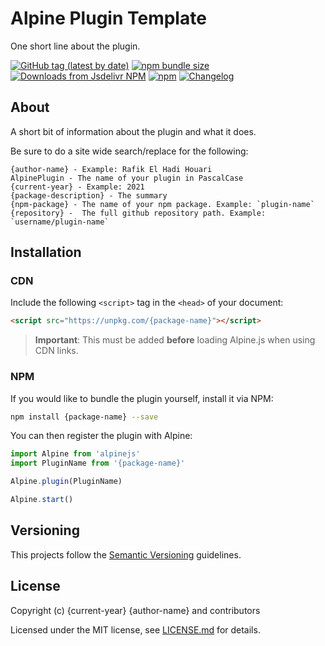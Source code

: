 # Alpine Plugin Template

One short line about the plugin.

[![GitHub tag (latest by date)](https://img.shields.io/github/v/tag/{repository})](https://github.com/{repository}/tree/0.0.0)
[![npm bundle size](https://img.shields.io/bundlephobia/minzip/{npm-package})](https://bundlephobia.com/result?p={npm-package})
[![Downloads from Jsdelivr NPM](https://img.shields.io/jsdelivr/npm/hm/{npm-package})](https://www.jsdelivr.com/package/npm/{npm-package})
[![npm](https://img.shields.io/npm/dm/{npm-package})](https://npmjs.com/package/{npm-package})
[![Changelog](https://img.shields.io/badge/change-log-log)](/CHANGELOG.md)

## About

A short bit of information about the plugin and what it does.


Be sure to do a site wide search/replace for the following:

```
{author-name} - Example: Rafik El Hadi Houari
AlpinePlugin - The name of your plugin in PascalCase
{current-year} - Example: 2021
{package-description} - The summary
{npm-package} - The name of your npm package. Example: `plugin-name`
{repository} -  The full github repository path. Example: `username/plugin-name`
```

## Installation

### CDN

Include the following `<script>` tag in the `<head>` of your document:

``` html
<script src="https://unpkg.com/{package-name}"></script>
```

> **Important**: This must be added **before** loading Alpine.js when using CDN links.

### NPM

If you would like to bundle the plugin yourself, install it via NPM:

```bash
npm install {package-name} --save
```

You can then register the plugin with Alpine:

```js
import Alpine from 'alpinejs'
import PluginName from '{package-name}'

Alpine.plugin(PluginName)

Alpine.start()
```

## Versioning

This projects follow the [Semantic Versioning](https://semver.org/) guidelines.

## License

Copyright (c) {current-year} {author-name} and contributors

Licensed under the MIT license, see [LICENSE.md](LICENSE.md) for details.
